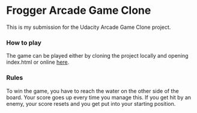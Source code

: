 Frogger Arcade Game Clone
===============================

This is my submission for the Udacity Arcade Game Clone project.

### How to play
The game can be played either by cloning the project locally and opening index.html or online [here](https://raduliviu.github.io/arcade-game-clone/).

### Rules
To win the game, you have to reach the water on the other side of the board. Your score goes up every time you manage this. If you get hit by an enemy, your score resets and you get put into your starting position.